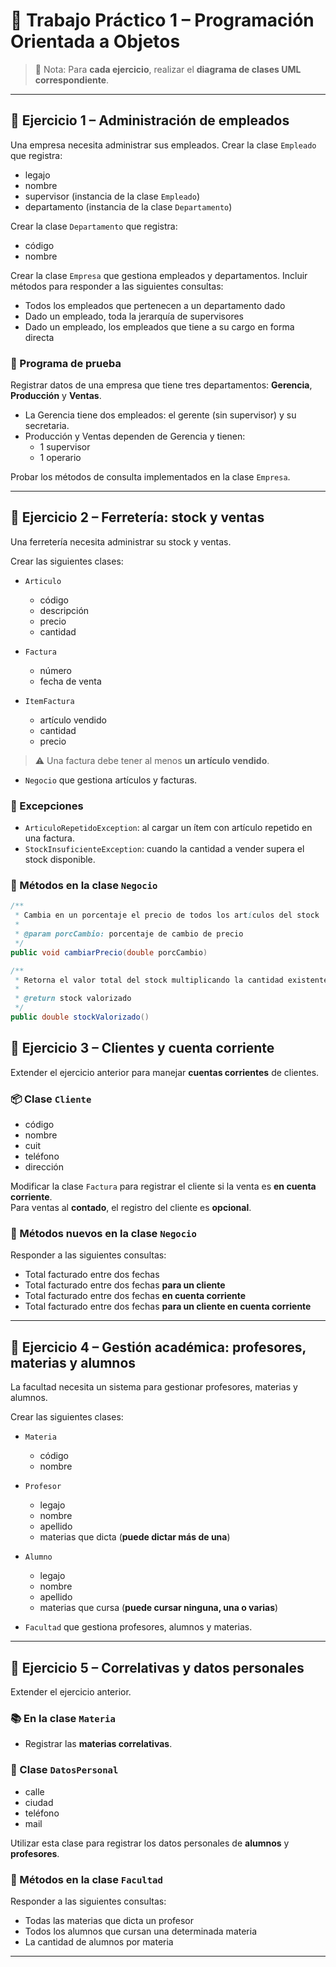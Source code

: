 # 🧪 Trabajo Práctico 1 – Programación Orientada a Objetos

> 📌 Nota: Para **cada ejercicio**, realizar el **diagrama de clases UML correspondiente**.

---

## 🧩 Ejercicio 1 – Administración de empleados

Una empresa necesita administrar sus empleados. Crear la clase `Empleado` que registra:

- legajo
- nombre
- supervisor (instancia de la clase `Empleado`)
- departamento (instancia de la clase `Departamento`)

Crear la clase `Departamento` que registra:

- código
- nombre

Crear la clase `Empresa` que gestiona empleados y departamentos. Incluir métodos para responder a las siguientes consultas:

- Todos los empleados que pertenecen a un departamento dado
- Dado un empleado, toda la jerarquía de supervisores
- Dado un empleado, los empleados que tiene a su cargo en forma directa

### 🧪 Programa de prueba
Registrar datos de una empresa que tiene tres departamentos: **Gerencia**, **Producción** y **Ventas**.

- La Gerencia tiene dos empleados: el gerente (sin supervisor) y su secretaria.
- Producción y Ventas dependen de Gerencia y tienen:
  - 1 supervisor
  - 1 operario

Probar los métodos de consulta implementados en la clase `Empresa`.

---

## 🧩 Ejercicio 2 – Ferretería: stock y ventas

Una ferretería necesita administrar su stock y ventas.

Crear las siguientes clases:

- `Articulo`  
  - código  
  - descripción  
  - precio  
  - cantidad  

- `Factura`  
  - número  
  - fecha de venta  

- `ItemFactura`  
  - artículo vendido  
  - cantidad  
  - precio  

> ⚠️ Una factura debe tener al menos **un artículo vendido**.

- `Negocio` que gestiona artículos y facturas.

### 🚨 Excepciones

- `ArticuloRepetidoException`: al cargar un ítem con artículo repetido en una factura.
- `StockInsuficienteException`: cuando la cantidad a vender supera el stock disponible.

### 🧪 Métodos en la clase `Negocio`

```java
/**
 * Cambia en un porcentaje el precio de todos los artículos del stock
 *  
 * @param porcCambio: porcentaje de cambio de precio 
 */
public void cambiarPrecio(double porcCambio)

/**
 * Retorna el valor total del stock multiplicando la cantidad existente por el precio
 * 
 * @return stock valorizado
 */
public double stockValorizado()
```
## 🧩 Ejercicio 3 – Clientes y cuenta corriente

Extender el ejercicio anterior para manejar **cuentas corrientes** de clientes.

### 📦 Clase `Cliente`
- código  
- nombre  
- cuit  
- teléfono  
- dirección

Modificar la clase `Factura` para registrar el cliente si la venta es **en cuenta corriente**.  
Para ventas al **contado**, el registro del cliente es **opcional**.

### 🧪 Métodos nuevos en la clase `Negocio`

Responder a las siguientes consultas:

- Total facturado entre dos fechas
- Total facturado entre dos fechas **para un cliente**
- Total facturado entre dos fechas **en cuenta corriente**
- Total facturado entre dos fechas **para un cliente en cuenta corriente**

---

## 🧩 Ejercicio 4 – Gestión académica: profesores, materias y alumnos

La facultad necesita un sistema para gestionar profesores, materias y alumnos.

Crear las siguientes clases:

- `Materia`  
  - código  
  - nombre  

- `Profesor`  
  - legajo  
  - nombre  
  - apellido  
  - materias que dicta (**puede dictar más de una**)  

- `Alumno`  
  - legajo  
  - nombre  
  - apellido  
  - materias que cursa (**puede cursar ninguna, una o varias**)  

- `Facultad` que gestiona profesores, alumnos y materias.

---

## 🧩 Ejercicio 5 – Correlativas y datos personales

Extender el ejercicio anterior.

### 📚 En la clase `Materia`
- Registrar las **materias correlativas**.

### 👤 Clase `DatosPersonal`
- calle  
- ciudad  
- teléfono  
- mail  

Utilizar esta clase para registrar los datos personales de **alumnos** y **profesores**.

### 🧪 Métodos en la clase `Facultad`

Responder a las siguientes consultas:

- Todas las materias que dicta un profesor
- Todos los alumnos que cursan una determinada materia
- La cantidad de alumnos por materia
---
